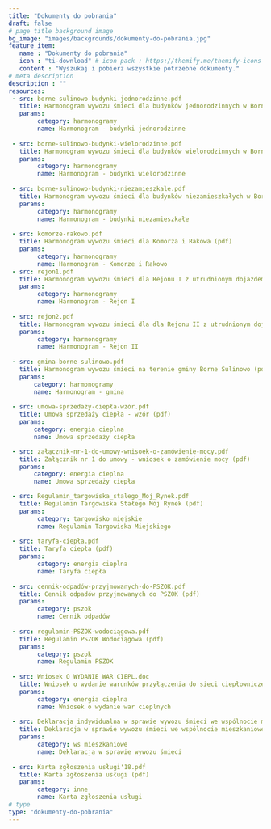 ```yaml
---
title: "Dokumenty do pobrania"
draft: false
# page title background image
bg_image: "images/backgrounds/dokumenty-do-pobrania.jpg"
feature_item:
   name : "Dokumenty do pobrania"
   icon : "ti-download" # icon pack : https://themify.me/themify-icons
   content : "Wyszukaj i pobierz wszystkie potrzebne dokumenty."
# meta description
description : ""
resources:
 - src: borne-sulinowo-budynki-jednorodzinne.pdf
   title: Harmonogram wywozu śmieci dla budynków jednorodzinnych w Bornem Sulinowie (pdf)
   params:
        category: harmonogramy
        name: Harmonogram - budynki jednorodzinne
        
 - src: borne-sulinowo-budynki-wielorodzinne.pdf
   title: Harmonogram wywozu śmieci dla budynków wielorodzinnych w Bornem Sulinowie (pdf)
   params:
        category: harmonogramy
        name: Harmonogram - budynki wielorodzinne
        
 - src: borne-sulinowo-budynki-niezamieszkale.pdf
   title: Harmonogram wywozu śmieci dla budynków niezamieszkałych w Bornem Sulinowie (pdf)
   params:
        category: harmonogramy
        name: Harmonogram - budynki niezamieszkałe
        
 - src: komorze-rakowo.pdf
   title: Harmonogram wywozu śmieci dla Komorza i Rakowa (pdf)
   params:
        category: harmonogramy
        name: Harmonogram - Komorze i Rakowo
 - src: rejon1.pdf
   title: Harmonogram wywozu śmieci dla Rejonu I z utrudnionym dojazdem (pdf)
   params:
        category: harmonogramy
        name: Harmonogram - Rejon I
        
 - src: rejon2.pdf
   title: Harmonogram wywozu śmieci dla dla Rejonu II z utrudnionym dojazdem (pdf)
   params:
        category: harmonogramy
        name: Harmonogram - Rejon II
        
 - src: gmina-borne-sulinowo.pdf
   title: Harmonogram wywozu śmieci na terenie gminy Borne Sulinowo (pdf)
   params:
       category: harmonogramy
       name: Harmonogram - gmina
       
 - src: umowa-sprzedaży-ciepła-wzór.pdf
   title: Umowa sprzedaży ciepła - wzór (pdf)
   params:
       category: energia cieplna
       name: Umowa sprzedaży ciepła

 - src: załącznik-nr-1-do-umowy-wnisoek-o-zamówienie-mocy.pdf
   title: Załącznik nr 1 do umowy - wniosek o zamówienie mocy (pdf)
   params:
       category: energia cieplna
       name: Umowa sprzedaży ciepła

 - src: Regulamin_targowiska_stalego_Moj_Rynek.pdf
   title: Regulamin Targowiska Stałego Mój Rynek (pdf)
   params:
        category: targowisko miejskie
        name: Regulamin Targowiska Miejskiego
   
 - src: taryfa-ciepła.pdf
   title: Taryfa ciepła (pdf)
   params:
        category: energia cieplna
        name: Taryfa ciepła
   
 - src: cennik-odpadów-przyjmowanych-do-PSZOK.pdf
   title: Cennik odpadów przyjmowanych do PSZOK (pdf)
   params:
        category: pszok
        name: Cennik odpadów
   
 - src: regulamin-PSZOK-wodociągowa.pdf
   title: Regulamin PSZOK Wodociągowa (pdf)
   params:
        category: pszok
        name: Regulamin PSZOK
   
 - src: Wniosek O WYDANIE WAR CIEPL.doc
   title: Wniosek o wydanie warunków przyłączenia do sieci ciepłownicze (doc)
   params:
        category: energia cieplna
        name: Wniosek o wydanie war cieplnych
   
 - src: Deklaracja indywidualna w sprawie wywozu śmieci we wspólnocie mieszkaniowej.pdf
   title: Deklaracja w sprawie wywozu śmieci we wspólnocie mieszkaniowej (pdf)
   params:
        category: ws mieszkaniowe
        name: Deklaracja w sprawie wywozu śmieci
   
 - src: Karta zgłoszenia usługi'18.pdf
   title: Karta zgłoszenia usługi (pdf)
   params:
        category: inne
        name: Karta zgłoszenia usługi
# type
type: "dokumenty-do-pobrania"
---
```

